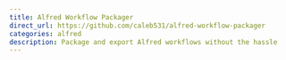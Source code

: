 ```yaml
---
title: Alfred Workflow Packager
direct_url: https://github.com/caleb531/alfred-workflow-packager
categories: alfred
description: Package and export Alfred workflows without the hassle
---
```


